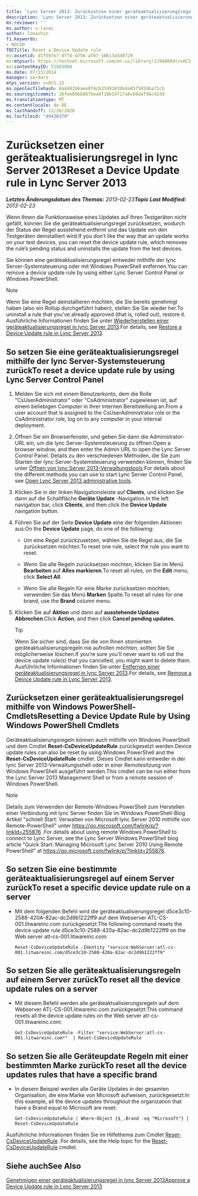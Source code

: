 ```yaml
---
title: 'Lync Server 2013: Zurücksetzen einer geräteaktualisierungsregel'
description: 'Lync Server 2013: Zurücksetzen einer geräteaktualisierungsregel'
ms.reviewer: ''
ms.author: v-lanac
author: lanachin
f1.keywords:
- NOCSH
TOCTitle: Reset a Device Update rule
ms:assetid: d1f597e7-dffd-4756-af07-10613a5d8729
ms:mtpsurl: https://technet.microsoft.com/en-us/library/JJ994069(v=OCS.15)
ms:contentKeyID: 51803980
ms.date: 07/23/2014
manager: serdars
mtps_version: v=OCS.15
ms.openlocfilehash: 8a4d42b6aee8f4cb3fd93839b4a8575059ba71cb
ms.sourcegitcommit: 36fee89bb887bea4f18b19f17a8c69daf5bc423d
ms.translationtype: MT
ms.contentlocale: de-DE
ms.lasthandoff: 11/26/2020
ms.locfileid: "49436370"
---
```

# <a name="reset-a-device-update-rule-in-lync-server-2013"></a><span data-ttu-id="25a9e-103">Zurücksetzen einer geräteaktualisierungsregel in lync Server 2013</span><span class="sxs-lookup"><span data-stu-id="25a9e-103">Reset a Device Update rule in Lync Server 2013</span></span>

<div data-xmlns="http://www.w3.org/1999/xhtml">

<div class="topic" data-xmlns="http://www.w3.org/1999/xhtml" data-msxsl="urn:schemas-microsoft-com:xslt" data-cs="https://msdn.microsoft.com/">

<div data-asp="https://msdn2.microsoft.com/asp">



</div>

<div id="mainSection">

<div id="mainBody"><span data-ttu-id="25a9e-104">

<span> </span></span><span class="sxs-lookup"><span data-stu-id="25a9e-104">

<span> </span></span></span>

<span data-ttu-id="25a9e-105">_**Letztes Änderungsdatum des Themas:** 2013-02-23_</span><span class="sxs-lookup"><span data-stu-id="25a9e-105">_**Topic Last Modified:** 2013-02-23_</span></span>

<span data-ttu-id="25a9e-106">Wenn Ihnen die Funktionsweise eines Updates auf Ihren Testgeräten nicht gefällt, können Sie die geräteaktualisierungsregel zurücksetzen, wodurch der Status der Regel ausstehend entfernt und das Update von den Testgeräten deinstalliert wird.</span><span class="sxs-lookup"><span data-stu-id="25a9e-106">If you don’t like the way that an update works on your test devices, you can reset the device update rule, which removes the rule’s pending status and uninstalls the update from the test devices.</span></span>

<span data-ttu-id="25a9e-107">Sie können eine geräteaktualisierungsregel entweder mithilfe der lync Server-Systemsteuerung oder mit Windows PowerShell entfernen.</span><span class="sxs-lookup"><span data-stu-id="25a9e-107">You can remove a device update rule by using either Lync Server Control Panel or Windows PowerShell.</span></span>

<div>


> [!NOTE]  
> <span data-ttu-id="25a9e-108">Wenn Sie eine Regel deinstallieren möchten, die Sie bereits genehmigt haben (also ein Rollup durchgeführt haben), stellen Sie Sie wieder her.</span><span class="sxs-lookup"><span data-stu-id="25a9e-108">To uninstall a rule that you’ve already approved (that is, rolled out), restore it.</span></span> <span data-ttu-id="25a9e-109">Ausführliche Informationen finden Sie unter <A href="lync-server-2013-restore-a-device-update-rule.md">Wiederherstellen einer geräteaktualisierungsregel in lync Server 2013</A>.</span><span class="sxs-lookup"><span data-stu-id="25a9e-109">For details, see <A href="lync-server-2013-restore-a-device-update-rule.md">Restore a Device Update rule in Lync Server 2013</A>.</span></span>



</div>

<div>

## <a name="to-reset-a-device-update-rule-by-using-lync-server-control-panel"></a><span data-ttu-id="25a9e-110">So setzen Sie eine geräteaktualisierungsregel mithilfe der lync Server-Systemsteuerung zurück</span><span class="sxs-lookup"><span data-stu-id="25a9e-110">To reset a device update rule by using Lync Server Control Panel</span></span>

1.  <span data-ttu-id="25a9e-111">Melden Sie sich mit einem Benutzerkonto, dem die Rolle "CsUserAdministrator" oder "CsAdministrator" zugewiesen ist, auf einem beliebigen Computer in Ihrer internen Bereitstellung an.</span><span class="sxs-lookup"><span data-stu-id="25a9e-111">From a user account that is assigned to the CsUserAdministrator role or the CsAdministrator role, log on to any computer in your internal deployment.</span></span>

2.  <span data-ttu-id="25a9e-112">Öffnen Sie ein Browserfenster, und geben Sie dann die Administrator-URL ein, um die lync Server-Systemsteuerung zu öffnen.</span><span class="sxs-lookup"><span data-stu-id="25a9e-112">Open a browser window, and then enter the Admin URL to open the Lync Server Control Panel.</span></span> <span data-ttu-id="25a9e-113">Details zu den verschiedenen Methoden, die Sie zum Starten der lync Server-Systemsteuerung verwenden können, finden Sie unter [Öffnen von lync Server 2013-Verwaltungstools](lync-server-2013-open-lync-server-administrative-tools.md).</span><span class="sxs-lookup"><span data-stu-id="25a9e-113">For details about the different methods you can use to start Lync Server Control Panel, see [Open Lync Server 2013 administrative tools](lync-server-2013-open-lync-server-administrative-tools.md).</span></span>

3.  <span data-ttu-id="25a9e-114">Klicken Sie in der linken Navigationsleiste auf **Clients**, und klicken Sie dann auf die Schaltfläche **Geräte Update** -Navigation.</span><span class="sxs-lookup"><span data-stu-id="25a9e-114">In the left navigation bar, click **Clients**, and then click the **Device Update** navigation button.</span></span>

4.  <span data-ttu-id="25a9e-115">Führen Sie auf der Seite **Device Update** eine der folgenden Aktionen aus:</span><span class="sxs-lookup"><span data-stu-id="25a9e-115">On the **Device Update** page, do one of the following:</span></span>
    
      - <span data-ttu-id="25a9e-116">Um eine Regel zurückzusetzen, wählen Sie die Regel aus, die Sie zurücksetzen möchten.</span><span class="sxs-lookup"><span data-stu-id="25a9e-116">To reset one rule, select the rule you want to reset.</span></span>
    
      - <span data-ttu-id="25a9e-117">Wenn Sie alle Regeln zurücksetzen möchten, klicken Sie im Menü **Bearbeiten** auf **Alles markieren**.</span><span class="sxs-lookup"><span data-stu-id="25a9e-117">To reset all rules, on the **Edit** menu, click **Select All**.</span></span>
    
      - <span data-ttu-id="25a9e-118">Wenn Sie alle Regeln für eine Marke zurücksetzen möchten, verwenden Sie das Menü **Marken** Spalte.</span><span class="sxs-lookup"><span data-stu-id="25a9e-118">To reset all rules for one brand, use the **Brand** column menu.</span></span>

5.  <span data-ttu-id="25a9e-119">Klicken Sie auf **Aktion** und dann auf **ausstehende Updates Abbrechen**.</span><span class="sxs-lookup"><span data-stu-id="25a9e-119">Click **Action**, and then click **Cancel pending updates**.</span></span>
    
    <div>
    

    > [!TIP]  
    > <span data-ttu-id="25a9e-120">Wenn Sie sicher sind, dass Sie die von Ihnen stornierten geräteaktualisierungsregeln nie aufrollen möchten, sollten Sie Sie möglicherweise löschen.</span><span class="sxs-lookup"><span data-stu-id="25a9e-120">If you’re sure you’ll never want to roll out the device update rule(s) that you cancelled, you might want to delete them.</span></span> <span data-ttu-id="25a9e-121">Ausführliche Informationen finden Sie unter <A href="lync-server-2013-remove-a-device-update-rule.md">Entfernen einer geräteaktualisierungsregel in lync Server 2013</A>.</span><span class="sxs-lookup"><span data-stu-id="25a9e-121">For details, see <A href="lync-server-2013-remove-a-device-update-rule.md">Remove a Device Update rule in Lync Server 2013</A>.</span></span>

    
    </div>

</div>

<div>

## <a name="resetting-a-device-update-rule-by-using-windows-powershell-cmdlets"></a><span data-ttu-id="25a9e-122">Zurücksetzen einer geräteaktualisierungsregel mithilfe von Windows PowerShell-Cmdlets</span><span class="sxs-lookup"><span data-stu-id="25a9e-122">Resetting a Device Update Rule by Using Windows PowerShell Cmdlets</span></span>

<span data-ttu-id="25a9e-123">Geräteaktualisierungsregeln können auch mithilfe von Windows PowerShell und dem Cmdlet **Reset-CsDeviceUpdateRule** zurückgesetzt werden.</span><span class="sxs-lookup"><span data-stu-id="25a9e-123">Device update rules can also be reset by using Windows PowerShell and the **Reset-CsDeviceUpdateRule** cmdlet.</span></span> <span data-ttu-id="25a9e-124">Dieses Cmdlet kann entweder in der lync Server 2013-Verwaltungsshell oder in einer Remotesitzung von Windows PowerShell ausgeführt werden.</span><span class="sxs-lookup"><span data-stu-id="25a9e-124">This cmdlet can be run either from the Lync Server 2013 Management Shell or from a remote session of Windows PowerShell.</span></span>

<div>


> [!NOTE]  
> <span data-ttu-id="25a9e-125">Details zum Verwenden der Remote-Windows PowerShell zum Herstellen einer Verbindung mit lync Server finden Sie im Windows PowerShell-Blog Artikel "schnell Start: Verwalten von Microsoft lync Server 2010 mithilfe von Remote-PowerShell" unter <A href="https://go.microsoft.com/fwlink/p/?linkid=255876">https://go.microsoft.com/fwlink/p/?linkId=255876</A> .</span><span class="sxs-lookup"><span data-stu-id="25a9e-125">For details about using remote Windows PowerShell to connect to Lync Server, see the Lync Server Windows PowerShell blog article "Quick Start: Managing Microsoft Lync Server 2010 Using Remote PowerShell" at <A href="https://go.microsoft.com/fwlink/p/?linkid=255876">https://go.microsoft.com/fwlink/p/?linkId=255876</A>.</span></span>



</div>

<div>

## <a name="to-reset-a-specific-device-update-rule-on-a-server"></a><span data-ttu-id="25a9e-126">So setzen Sie eine bestimmte geräteaktualisierungsregel auf einem Server zurück</span><span class="sxs-lookup"><span data-stu-id="25a9e-126">To reset a specific device update rule on a server</span></span>

  - <span data-ttu-id="25a9e-127">Mit dem folgenden Befehl wird die geräteaktualisierungsregel d5ce3c10-2588-420A-82ac-dc2d9b1222ff9 auf dem Webserver ATL-CS-001.litwareinc.com zurückgesetzt:</span><span class="sxs-lookup"><span data-stu-id="25a9e-127">The following command resets the device update rule d5ce3c10-2588-420a-82ac-dc2d9b1222ff9 on the Web server atl-cs-001.litwareinc.com:</span></span>
    
        Reset-CsDeviceUpdateRule -Identity "service:WebServer:atl-cs-001.litwareinc.com/d5ce3c10-2588-420a-82ac-dc2d9b1222ff9"

</div>

<div>

## <a name="to-reset-all-the-device-update-rules-on-a-server"></a><span data-ttu-id="25a9e-128">So setzen Sie alle geräteaktualisierungsregeln auf einem Server zurück</span><span class="sxs-lookup"><span data-stu-id="25a9e-128">To reset all the device update rules on a server</span></span>

  - <span data-ttu-id="25a9e-129">Mit diesem Befehl werden alle geräteaktualisierungsregeln auf dem Webserver ATL-CS-001.litwareinc.com zurückgesetzt:</span><span class="sxs-lookup"><span data-stu-id="25a9e-129">This command resets all the device update rules on the Web server atl-cs-001.litwareinc.com:</span></span>
    
        Get-CsDeviceUpdateRule -Filter "service:WebServer:atl-cs-001.litwareinc.com*"  | Reset-CsDeviceUpdateRule

</div>

<div>

## <a name="to-reset-all-the-device-updates-rules-that-have-a-specific-brand"></a><span data-ttu-id="25a9e-130">So setzen Sie alle Geräteupdate Regeln mit einer bestimmten Marke zurück</span><span class="sxs-lookup"><span data-stu-id="25a9e-130">To reset all the device updates rules that have a specific brand</span></span>

  - <span data-ttu-id="25a9e-131">In diesem Beispiel werden alle Geräte Updates in der gesamten Organisation, die eine Marke von Microsoft aufweisen, zurückgesetzt:</span><span class="sxs-lookup"><span data-stu-id="25a9e-131">In this example, all the device updates throughout the organization that have a Brand equal to Microsoft are reset:</span></span>
    
        Get-CsDeviceUpdateRule | Where-Object {$_.Brand -eq "Microsoft"} | Reset-CsDeviceUpdateRule

</div>

<span data-ttu-id="25a9e-132">Ausführliche Informationen finden Sie im Hilfethema zum Cmdlet [Reset-CsDeviceUpdateRule](https://docs.microsoft.com/powershell/module/skype/Reset-CsDeviceUpdateRule) .</span><span class="sxs-lookup"><span data-stu-id="25a9e-132">For details, see the Help topic for the [Reset-CsDeviceUpdateRule](https://docs.microsoft.com/powershell/module/skype/Reset-CsDeviceUpdateRule) cmdlet.</span></span>

</div>

<div>

## <a name="see-also"></a><span data-ttu-id="25a9e-133">Siehe auch</span><span class="sxs-lookup"><span data-stu-id="25a9e-133">See Also</span></span>


[<span data-ttu-id="25a9e-134">Genehmigen einer geräteaktualisierungsregel in lync Server 2013</span><span class="sxs-lookup"><span data-stu-id="25a9e-134">Approve a Device Update rule in Lync Server 2013</span></span>](lync-server-2013-approve-a-device-update-rule.md)  
  

<span data-ttu-id="25a9e-135"></div>

</div>

<span> </span>

</div>

</div>

</span><span class="sxs-lookup"><span data-stu-id="25a9e-135"></div>

</div>

<span> </span>

</div>

</div>

</span></span></div>

